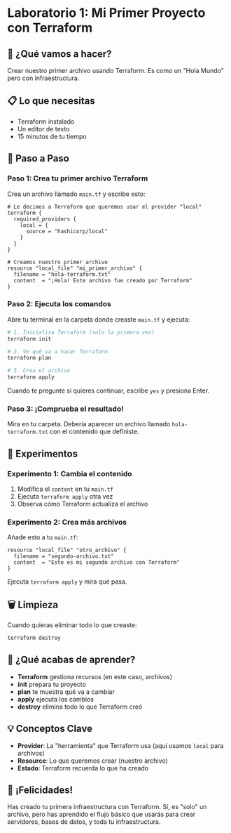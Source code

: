 # Laboratorio 1: Mi Primer Proyecto con Terraform

## 🎯 ¿Qué vamos a hacer?

Crear nuestro primer archivo usando Terraform. Es como un "Hola Mundo" pero con infraestructura.

## 📋 Lo que necesitas

- Terraform instalado
- Un editor de texto
- 15 minutos de tu tiempo

## 🚀 Paso a Paso

### Paso 1: Crea tu primer archivo Terraform

Crea un archivo llamado `main.tf` y escribe esto:

```hcl
# Le decimos a Terraform que queremos usar el provider "local"
terraform {
  required_providers {
    local = {
      source = "hashicorp/local"
    }
  }
}

# Creamos nuestro primer archivo
resource "local_file" "mi_primer_archivo" {
  filename = "hola-terraform.txt"
  content  = "¡Hola! Este archivo fue creado por Terraform"
}
```

### Paso 2: Ejecuta los comandos

Abre tu terminal en la carpeta donde creaste `main.tf` y ejecuta:

```bash
# 1. Inicializa Terraform (solo la primera vez)
terraform init

# 2. Ve qué va a hacer Terraform
terraform plan

# 3. Crea el archivo
terraform apply
```

Cuando te pregunte si quieres continuar, escribe `yes` y presiona Enter.

### Paso 3: ¡Comprueba el resultado!

Mira en tu carpeta. Debería aparecer un archivo llamado `hola-terraform.txt` con el contenido que definiste.

## 🧪 Experimentos

### Experimento 1: Cambia el contenido
1. Modifica el `content` en tu `main.tf`
2. Ejecuta `terraform apply` otra vez
3. Observa cómo Terraform actualiza el archivo

### Experimento 2: Crea más archivos
Añade esto a tu `main.tf`:

```hcl
resource "local_file" "otro_archivo" {
  filename = "segundo-archivo.txt"
  content  = "Este es mi segundo archivo con Terraform"
}
```

Ejecuta `terraform apply` y mira qué pasa.

## 🗑️ Limpieza

Cuando quieras eliminar todo lo que creaste:

```bash
terraform destroy
```

## 🤔 ¿Qué acabas de aprender?

- **Terraform** gestiona recursos (en este caso, archivos)
- **init** prepara tu proyecto
- **plan** te muestra qué va a cambiar
- **apply** ejecuta los cambios
- **destroy** elimina todo lo que Terraform creó

## 💡 Conceptos Clave

- **Provider**: La "herramienta" que Terraform usa (aquí usamos `local` para archivos)
- **Resource**: Lo que queremos crear (nuestro archivo)
- **Estado**: Terraform recuerda lo que ha creado

## 🎉 ¡Felicidades!

Has creado tu primera infraestructura con Terraform. Sí, es "solo" un archivo, pero has aprendido el flujo básico que usarás para crear servidores, bases de datos, y toda tu infraestructura.